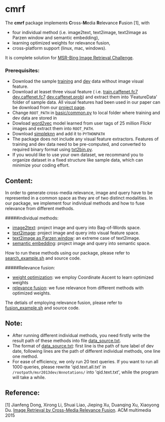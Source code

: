 # cmrf

The **cmrf** package implements **C**ross-**M**edia **R**elevance **F**usion [1], with
* four individual method (i.e. image2text, text2image, text2image as Parzen window and semantic embedding),
* learning optimized weights for relevance fusion,
* cross-platform support (linux, mac, windows).

It is complete solution for [MSR-Bing Image Retrieval Challenge](http://research.microsoft.com/en-US/projects/irc/).

### Prerequisites:
* Download the sample [training](http://www.mmc.ruc.edu.cn/research/irc2015/data/msr2013train.tar.gz) and [dev](http://www.mmc.ruc.edu.cn/research/irc2015/data/msr2013dev.tar.gz) data without image visual feature.
* Download at leaset three visual feature ( i.e. [train.caffenet.fc7](http://www.mmc.ruc.edu.cn/research/irc2015/data/train.ruccaffefc7.imagenet.tar.gz) [dev.caffenet.fc7](http://www.mmc.ruc.edu.cn/research/irc2015/data/dev.ruccaffefc7.imagenet.tar.gz) [dev.caffenet.prob](http://www.mmc.ruc.edu.cn/research/irc2015/data/dev.ruccaffeprob.imagenet.tar.gz)) and extract them into 'FeatureData' folder of sample data. All visual features had been used in our paper can be download from our [project page](http://www.mmc.ruc.edu.cn/research/irc2015/index.html).
* Change `ROOT_PATH` in [basic/common.py](basic/common.py) to local folder where training and dev data are stored in
* Dowload [word2vec](http://www.mmc.ruc.edu.cn/research/irc2015/data/flickr25m.word2vec.tar.gz) model learned from user tags of 25 million Flickr images and extract them into `ROOT_PATH`.
* Download [simpleknn](https://github.com/li-xirong/simpleknn) and add it to `PYTHONPATH`
* The package does not include any visual feature extractors. Features of training and dev data need to be pre-computed, and converted to required binary format using [txt2bin.py](https://github.com/li-xirong/simpleknn/blob/master/txt2bin.py).
* If you would like to use your own dataset, we recommand you to organize dataset in a fixed structure like sample data, which can minimize your coding effort.


## Content:
In order to generate cross-media relevance, image and query have to be represented in a common space as they are of two distinct modalities. In our package, we implement four individual methods and how to fuse relevance from different methods.

#####individual methods:
* [image2text](image2text.py): project image and query into Bag-of-Words space.
* [text2image](text2image.py): project image and query into visual feature space.
* [text2image as Parzen window](parzenWindow.py): an extreme case of text2image.
* [semantic embedding](semantic_embedding.py):  project image and query into semantic space.

How to run these methods using our package, please refer to [search_example.sh](search_example.sh) and source code.

#####Relevance fusion:
* [weight optimization](weightOptimization.py): we employ Coordinate Ascent to learn optimized weights
* [relevance fusion](relevanceFusion.py): we fuse relevance from different methods with optimized weights.

The detials of employing relevance fusion, please refer to [fusion_example.sh](fusion_example.sh) and source code.

## Note:
* After running different individual methods, you need firstly write the result path of these methods into file [data_source.txt](data/data_source.txt). 
* The format of [data_source.txt](data/data_source.txt): first line is the path of ture label of dev date, following lines are the path of different individual methods, one line one method.
* For ease of efficiency, we only run 20 text queries. If you want to run all 1000 queries, please rewrite  'qid.text.all.txt' in `/rootpath/msr2013dev/Annotations/` into 'qid.text.txt', while the program will take a while.


## Reference:

[1] Jianfeng Dong, Xirong Li, Shuai Liao, Jieping Xu, Duanqing Xu, Xiaoyong Du. [Image Retrieval by Cross-Media Relevance Fusion](http://www.mmc.ruc.edu.cn/research/irc2015/p173-dong.pdf). ACM multimedia 2015
